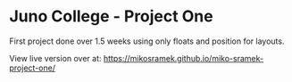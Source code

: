 # Juno College - Project One
First project done over 1.5 weeks using only floats and position for layouts.

View live version over at: https://mikosramek.github.io/miko-sramek-project-one/